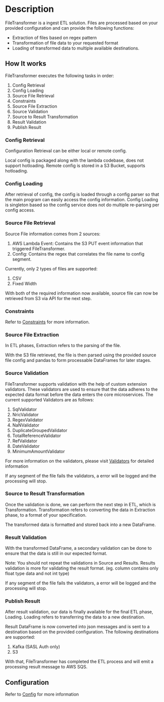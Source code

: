 # Description

FileTransformer is a ingest ETL solution. Files are processed based on your provided configuration and can provide the following functions:
- Extraction of files based on regex pattern
- Transformation of file data to your requested format
- Loading of transformed data to multiple available destinations.

##  How It works
FileTransformer executes the following tasks in order:
1. Config Retrieval
2. Config Loading
3. Source File Retrieval
4. Constraints
5. Source File Extraction
6. Source Validation
7. Source to Result Transformation
8. Result Validation
9. Publish Result

### Config Retrieval
Configuration Retrieval can be either local or remote config.

Local config is packaged along with the lambda codebase, does not support hotloading.
Remote config is stored in a S3 Bucket, supports hotloading.

### Config Loading
After retrieval of config, the config is loaded through a config parser so that the
main program can easily access the config information. Config Loading is singleton based
so the config service does not do multiple re-parsing per config access.

### Source File Retrieval
Source File information comes from 2 sources:
1. AWS Lambda Event: Contains the S3 PUT event information that triggered FileTransformer.
2. Config: Contains the regex that correlates the file name to config segment.

Currently, only 2 types of files are supported:
1. CSV
2. Fixed Width

With both of the required information now available, source file can now be retrieved from S3 via API for the next step.


### Constraints
Refer to [Constraints](CONSTRAINTS.md) for more information.

### Source File Extraction
In ETL phases, Extraction refers to the parsing of the file.

With the S3 file retrieved, the file is then parsed using the provided source file config and pandas to form processable DataFrames for later stages.

### Source Validation
FileTransformer supports validation with the help of custom extension validators. These validators are used to ensure that the data adheres
to the expected data format before the data enters the core microservices.
The current supported Validators are as follows:
1. SqlValidator
2. NricValidator
3. RegexValidator
4. NaNValidator
5. DuplicateGroupedValidator
6. TotalReferenceValidator
7. RefValidator
8. DateValidator
9. MinimumAmountValidator

For more information on the validators, please visit [Validators](VALIDATORS.md) for detailed information

If any segment of the file fails the validators, a error will be logged and the processing will stop.

### Source to Result Transformation
Once the validation is done, we can perform the next step in ETL, which is Transformation.
Transformation refers to converting the data in Extraction phase, to a format of your specification.

The transformed data is formatted and stored back into a new DataFrame.

### Result Validation
With the transformed DataFrame, a secondary validation can be done to ensure that the data is still in our expected format.

Note: You should not repeat the validations in Source and Results. Results validation is more for validating the result format.
(eg. column contains only float type data and not int type)

If any segment of the file fails the validators, a error will be logged and the processing will stop.

### Publish Result
After result validation, our data is finally available for the final ETL phase, Loading.
Loading refers to transferring the data to a new destination.

Result DataFrame is now converted into json messages and is sent to a destination based on the provided configuration.
The following destinations are supported:
1. Kafka (SASL Auth only)
2. S3

With that, FileTransformer has completed the ETL process and will emit a processing result message to AWS SQS.

##  Configuration
Refer to [Config](CONFIG.md) for more information
